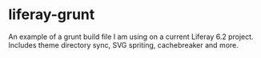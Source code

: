# liferay-grunt
An example of a grunt build file I am using on a current Liferay 6.2 project. Includes theme directory sync, SVG spriting, cachebreaker and more.
